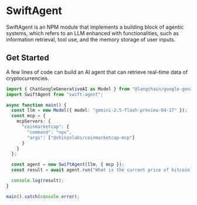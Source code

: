 # SwiftAgent
SwiftAgent is an NPM module that implements a building block of agentic systems, which refers to an LLM enhanced with functionalities, such as information retrieval, tool use, and the memory storage of user inputs.

## Get Started
A few lines of code can build an AI agent that can retrieve real-time data of cryptocurrencies.

```ts
import { ChatGoogleGenerativeAI as Model } from "@langchain/google-genai"
import SwiftAgent from "swift-agent";

async function main() {
  const llm = new Model({ model: "gemini-2.5-flash-preview-04-17" });
  const mcp = {
    mcpServers: {
      "coinmarketcap": {
        "command": "npx",
        "args": ["@shinzolabs/coinmarketcap-mcp"]
      }
    }
  };

  const agent = new SwiftAgent(llm, { mcp });
  const result = await agent.run("What is the current price of bitcoin?");

  console.log(result);
}

main().catch(console.error);
```
